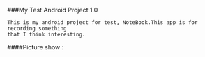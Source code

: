 ###My Test Android Project 1.0

    This is my android project for test, NoteBook.This app is for recording something 
    that I think interesting.

####Picture show :




